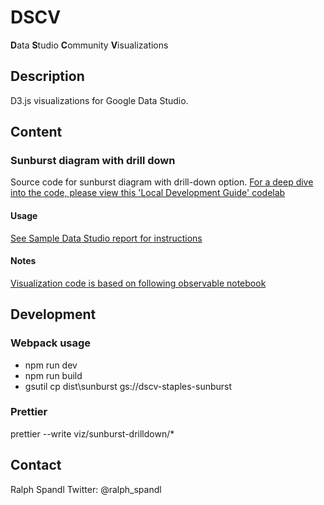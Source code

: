 # DSCV
**D**ata **S**tudio **C**ommunity **V**isualizations

## Description
D3.js visualizations for Google Data Studio.

## Content

### Sunburst diagram with drill down

Source code for sunburst diagram with drill-down option.
[For a deep dive into the code, please view this 'Local Development Guide' codelab](https://spandl.github.io/DSCV-Public-Codelab)

#### Usage

[See Sample Data Studio report for instructions](https://datastudio.google.com/reporting/1p06tzmnFLNbY92hC2HjYWmjPRmpBI-gK/page/mNHw)

#### Notes

[Visualization code is based on following observable notebook](https://observablehq.com/@git-ashish/d3-sunburst-zoomable)

## Development

### Webpack usage

* npm run dev
* npm run build
* gsutil cp dist\sunburst gs://dscv-staples-sunburst

### Prettier

prettier --write viz/sunburst-drilldown/\*

## Contact

Ralph Spandl Twitter: @ralph_spandl